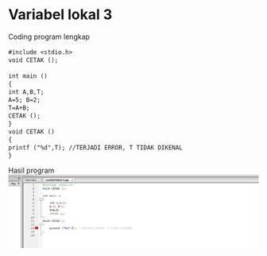 # Variabel lokal 3

Coding program lengkap

    #include <stdio.h>
    void CETAK ();

    int main ()
    {
    int A,B,T;
    A=5; B=2;
    T=A+B;
    CETAK ();
    }
    void CETAK ()
    {
    printf ("%d",T); //TERJADI ERROR, T TIDAK DIKENAL
    }


Hasil program
![img](https://raw.githubusercontent.com/MUTIARAIZMI/Variabel-lokal3/master/variabel%20lokal%203.jpg)
